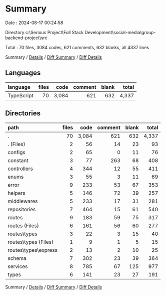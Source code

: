 # Summary

Date : 2024-08-17 00:24:58

Directory c:\\Serious Project\\Full Stack Development\\social-media\\group-backend-project\\src

Total : 70 files,  3084 codes, 621 comments, 632 blanks, all 4337 lines

Summary / [Details](details.md) / [Diff Summary](diff.md) / [Diff Details](diff-details.md)

## Languages
| language | files | code | comment | blank | total |
| :--- | ---: | ---: | ---: | ---: | ---: |
| TypeScript | 70 | 3,084 | 621 | 632 | 4,337 |

## Directories
| path | files | code | comment | blank | total |
| :--- | ---: | ---: | ---: | ---: | ---: |
| . | 70 | 3,084 | 621 | 632 | 4,337 |
| . (Files) | 2 | 56 | 14 | 23 | 93 |
| configs | 2 | 65 | 0 | 11 | 76 |
| constant | 3 | 77 | 263 | 68 | 408 |
| controllers | 4 | 344 | 12 | 55 | 411 |
| enums | 3 | 55 | 3 | 11 | 69 |
| error | 9 | 233 | 53 | 67 | 353 |
| helpers | 5 | 146 | 72 | 39 | 257 |
| middlewares | 5 | 233 | 17 | 31 | 281 |
| repositories | 7 | 464 | 15 | 61 | 540 |
| routes | 9 | 183 | 59 | 75 | 317 |
| routes (Files) | 6 | 161 | 56 | 60 | 277 |
| routes\\types | 3 | 22 | 3 | 15 | 40 |
| routes\\types (Files) | 1 | 9 | 1 | 5 | 15 |
| routes\\types\\express | 2 | 13 | 2 | 10 | 25 |
| schema | 7 | 302 | 23 | 39 | 364 |
| services | 8 | 785 | 67 | 125 | 977 |
| types | 6 | 141 | 23 | 27 | 191 |

Summary / [Details](details.md) / [Diff Summary](diff.md) / [Diff Details](diff-details.md)
